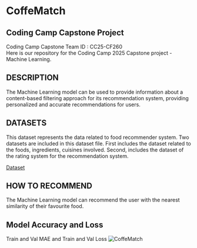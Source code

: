 # CoffeMatch
## Coding Camp Capstone Project

Coding Camp Capstone Team ID : CC25-CF260	 <br>
Here is our repository for the Coding Camp 2025 Capstone project - Machine Learning.

## DESCRIPTION
The Machine Learning model can be used to provide information about a content-based filtering approach for its recommendation system, providing personalized and accurate recommendations for users.


## DATASETS 
This dataset represents the data related to food recommender system. Two datasets are included in this dataset file. First includes the dataset related to the foods, ingredients, cuisines involved. Second, includes the dataset of the rating system for the recommendation system.

[Dataset](https://www.kaggle.com/datasets/schemersays/food-recommendation-system)

## HOW TO RECOMMEND
The Machine Learning model can recommend the user with the nearest similarity of their favourite food. 

## Model Accuracy and Loss
Train and Val MAE and Train and Val Loss
![CoffeMatch](https://i.postimg.cc/PrPQ87jM/evaluasi-model-mae.png)  

